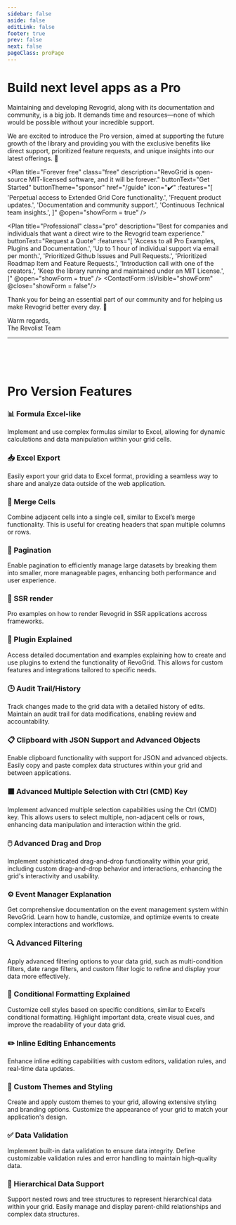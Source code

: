 ```yaml
---
sidebar: false
aside: false
editLink: false
footer: true
prev: false
next: false
pageClass: proPage
---
```

<style lang="scss">

  @media (min-width: 1440px) {
    .proPage .content .plans-container {
        margin: 0 -200px;
        max-width: 1104px;
    }
  }
  @media (min-width: 960px) {
    .proPage .content .plans-container {
        margin: 0 -100px;
        max-width: 992px;
    }
  }
</style>

<style lang="scss" scoped>
:deep(.plans-container) {
  display: flex;
  gap: 1.5em;
  justify-content: center;

  .vp-card {
    &.free {
      max-width: 350px;
      background-color: var(--vp-c-bg-soft);
      border: 1px solid var(--vp-c-divider-light);
    }
    &.pro {
      .plan-features {
        display: grid;
        grid-template-columns: 1fr 1fr;
        column-gap: 50px;
      }
    }
  }
}

</style>

<script setup>
import { ref } from 'vue'
import Plan from './Plan.vue'
import ContactForm from './ContactForm.vue'

let showForm = ref(false) // isVisible
</script>


# Build next level apps as a Pro

Maintaining and developing Revogrid, along with its documentation and community, is a big job. It demands time and resources—none of which would be possible without your incredible support. 

We are excited to introduce the Pro version, aimed at supporting the future growth of the library and providing you with the exclusive benefits like direct support, prioritized feature requests, and unique insights into our latest offerings. 🌟

<div class="plans-container">

<Plan
  title="Forever free"
  class="free"
  description="RevoGrid is open-source MIT-licensed software, and it will be forever."
  buttonText="Get Started"
  buttonTheme="sponsor"
  href="/guide"
  icon="✔️"
  :features="[
    'Perpetual access to Extended Grid Core functionality.',
    'Frequent product updates.',
    'Documentation and community support.',
    'Continuous Technical team insights.',
  ]"
  @open="showForm = true"
/>

<Plan
  title="Professional"
  class="pro"
  description="Best for companies and individuals that want a direct wire to the Revogrid team experience."
  buttonText="Request a Quote"
  :features="[
    'Access to all Pro Examples, Plugins and Documentation.',
    'Up to 1 hour of individual support via email per month.',
    'Prioritized Github Issues and Pull Requests.',
    'Prioritized Roadmap Item and Feature Requests.',
    'Introduction call with one of the creators.',
    'Keep the library running and maintained under an MIT License.',
  ]"
  @open="showForm = true"
/>
<ContactForm :isVisible="showForm" @close="showForm = false"/>
</div>


Thank you for being an essential part of our community and for helping us make Revogrid better every day. 🌟

Warm regards,
<br/>The Revolist Team

---

<br/>
<br/>
<br/>

# Pro Version Features

### 📊 Formula Excel-like <Badge type="warning" text="Coming soon" />

Implement and use complex formulas similar to Excel, allowing for dynamic calculations and data manipulation within your grid cells.

### 📥 Excel Export <Badge type="warning" text="Coming soon" />

Easily export your grid data to Excel format, providing a seamless way to share and analyze data outside of the web application.

### 🔗 Merge Cells <Badge type="warning" text="Coming soon" />

Combine adjacent cells into a single cell, similar to Excel’s merge functionality. This is useful for creating headers that span multiple columns or rows.

### 📄 Pagination <Badge type="warning" text="Coming soon" />

Enable pagination to efficiently manage large datasets by breaking them into smaller, more manageable pages, enhancing both performance and user experience.

### 📄 SSR render <Badge type="warning" text="Coming soon" />

Pro examples on how to render Revogrid in SSR applications accross frameworks.

### 🔌 Plugin Explained <Badge type="warning" text="Coming soon" />

Access detailed documentation and examples explaining how to create and use plugins to extend the functionality of RevoGrid. This allows for custom features and integrations tailored to specific needs.


### 🕒 Audit Trail/History <Badge type="warning" text="Coming soon" />

Track changes made to the grid data with a detailed history of edits. Maintain an audit trail for data modifications, enabling review and accountability.

### 📋 Clipboard with JSON Support and Advanced Objects <Badge type="warning" text="Coming soon" />

Enable clipboard functionality with support for JSON and advanced objects. Easily copy and paste complex data structures within your grid and between applications.

### ⬛ Advanced Multiple Selection with Ctrl (CMD) Key <Badge type="warning" text="Coming soon" />

Implement advanced multiple selection capabilities using the Ctrl (CMD) key. This allows users to select multiple, non-adjacent cells or rows, enhancing data manipulation and interaction within the grid.


### 🖱️ Advanced Drag and Drop <Badge type="warning" text="Coming soon" />

Implement sophisticated drag-and-drop functionality within your grid, including custom drag-and-drop behavior and interactions, enhancing the grid's interactivity and usability.

### ⚙️ Event Manager Explanation <Badge type="warning" text="Coming soon" />

Get comprehensive documentation on the event management system within RevoGrid. Learn how to handle, customize, and optimize events to create complex interactions and workflows.

### 🔍 Advanced Filtering

Apply advanced filtering options to your data grid, such as multi-condition filters, date range filters, and custom filter logic to refine and display your data more effectively.

### 🎨 Conditional Formatting Explained <Badge type="warning" text="Coming soon" />

Customize cell styles based on specific conditions, similar to Excel’s conditional formatting. Highlight important data, create visual cues, and improve the readability of your data grid.

### ✏️ Inline Editing Enhancements <Badge type="warning" text="Coming soon" />

Enhance inline editing capabilities with custom editors, validation rules, and real-time data updates.

### 🎨 Custom Themes and Styling <Badge type="warning" text="Coming soon" />

Create and apply custom themes to your grid, allowing extensive styling and branding options. Customize the appearance of your grid to match your application's design.

### ✅ Data Validation <Badge type="warning" text="Coming soon" />

Implement built-in data validation to ensure data integrity. Define customizable validation rules and error handling to maintain high-quality data.

### 🌲 Hierarchical Data Support <Badge type="warning" text="Coming soon" />

Support nested rows and tree structures to represent hierarchical data within your grid. Easily manage and display parent-child relationships and complex data structures.

